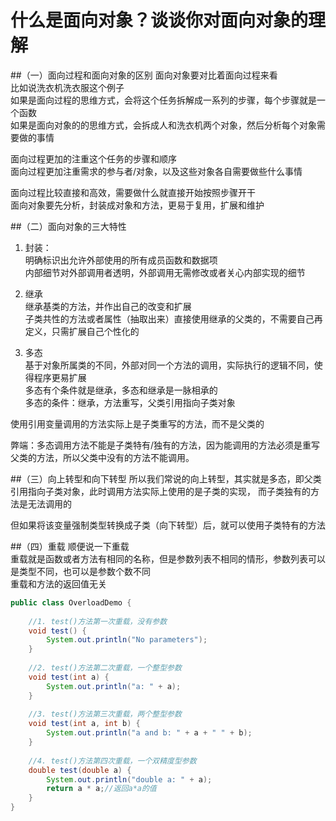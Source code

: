 # 什么是面向对象？谈谈你对面向对象的理解
##（一）面向过程和面向对象的区别
面向对象要对比着面向过程来看<br/>
比如说洗衣机洗衣服这个例子<br/>
如果是面向过程的思维方式，会将这个任务拆解成一系列的步骤，每个步骤就是一个函数<br/>
如果是面向对象的的思维方式，会拆成人和洗衣机两个对象，然后分析每个对象需要做的事情

面向过程更加的注重这个任务的步骤和顺序<br/>
面向过程更加注重需求的参与者/对象，以及这些对象各自需要做些什么事情

面向过程比较直接和高效，需要做什么就直接开始按照步骤开干<br/>
面向对象要先分析，封装成对象和方法，更易于复用，扩展和维护

##（二）面向对象的三大特性
1. 封装：<br/>
   明确标识出允许外部使用的所有成员函数和数据项<br/>
   内部细节对外部调用者透明，外部调用无需修改或者关心内部实现的细节
   

2. 继承<br/>
   继承基类的方法，并作出自己的改变和扩展<br/>
   子类共性的方法或者属性（抽取出来）直接使用继承的父类的，不需要自己再定义，只需扩展自己个性化的


3. 多态<br/>
   基于对象所属类的不同，外部对同一个方法的调用，实际执行的逻辑不同，使得程序更易扩展<br/>
   多态有个条件就是继承，多态和继承是一脉相承的<br/>
   多态的条件：继承，方法重写，父类引用指向子类对象<br/>

使用引用变量调用的方法实际上是子类重写的方法，而不是父类的

弊端：多态调用方法不能是子类特有/独有的方法，因为能调用的方法必须是重写父类的方法，所以父类中没有的方法不能调用。

##（三）向上转型和向下转型
所以我们常说的向上转型，其实就是多态，即父类引用指向子类对象，此时调用方法实际上使用的是子类的实现， 而子类独有的方法是无法调用的

但如果将该变量强制类型转换成子类（向下转型）后，就可以使用子类特有的方法

##（四）重载
顺便说一下重载<br/>
重载就是函数或者方法有相同的名称，但是参数列表不相同的情形，参数列表可以是类型不同，也可以是参数个数不同<br/>
重载和方法的返回值无关<br/>
```java
public class OverloadDemo {
 
    //1. test()方法第一次重载，没有参数
    void test() {
        System.out.println("No parameters");
    }
 
    //2. test()方法第二次重载，一个整型参数
    void test(int a) {
        System.out.println("a: " + a);
    }
 
    //3. test()方法第三次重载，两个整型参数
    void test(int a, int b) {
        System.out.println("a and b: " + a + " " + b);
    }
 
    //4. test()方法第四次重载，一个双精度型参数
    double test(double a) {
        System.out.println("double a: " + a);
        return a * a;//返回a*a的值
    }
}

```